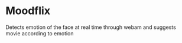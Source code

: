 # Moodflix
 Detects emotion of the face at real time through webam and suggests movie according to emotion
